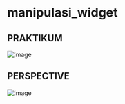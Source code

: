 # manipulasi_widget

## PRAKTIKUM
![image](https://user-images.githubusercontent.com/64391578/190945021-29020473-ba2d-44ef-9dd4-877bb9d4971d.png)

## PERSPECTIVE
![image](https://user-images.githubusercontent.com/64391578/190947548-9ec697aa-6694-45c0-80f9-44e05b782bc3.png)
